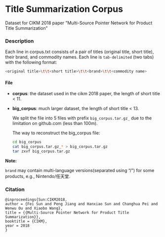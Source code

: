 # Title Summarization Corpus
Dataset for CIKM 2018 paper "Multi-Source Pointer Network for Product Title Summarization"

### Description 

Each line in corpus.txt consists of a pair of titles (original title, short title),   their brand, and commodity names. Each line is `tab-delimited` (two tabs) with the following format:

```bash
<original title>\t\t<short title>\t\t<brand>\t\t<commodity name>
```

#### File

* **corpus**: the dataset used in the cikm 2018 paper, the length of short title < 11.

* **big_corpus**: much larger dataset,  the length of short title < 13.

  We split the file into 5 files with prefix `big_corpus.tar.gz_` due to the limitation on github.com (less than 100m). 

  The way to reconstruct the big_corpus file:

  ```bash
  cd big_corpus
  cat big_corpus.tar.gz_* > big_corpus.tar.gz
  tar zxvf big_corpus.tar.gz
  ```

  



**Note:**

`brand` may contain multi-language versions(separated using “/”) for some products, e.g., Nintendo/任天堂. 



### Citation

```
@inproceedings{Sun:CIKM2018,
author = {Fei Sun and Peng Jiang and Hanxiao Sun and Changhua Pei and Wenwu Ou and Xiaobo Wang},
title = {{Multi-Source Pointer Network for Product Title Summarization}},
booktitle = {CIKM},
year = 2018
}
```

